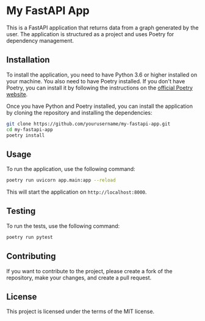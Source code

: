 # My FastAPI App

This is a FastAPI application that returns data from a graph generated by the user. The application is structured as a project and uses Poetry for dependency management.

## Installation

To install the application, you need to have Python 3.6 or higher installed on your machine. You also need to have Poetry installed. If you don't have Poetry, you can install it by following the instructions on the [official Poetry website](https://python-poetry.org/docs/#installation).

Once you have Python and Poetry installed, you can install the application by cloning the repository and installing the dependencies:

```bash
git clone https://github.com/yourusername/my-fastapi-app.git
cd my-fastapi-app
poetry install
```

## Usage

To run the application, use the following command:

```bash
poetry run uvicorn app.main:app --reload
```

This will start the application on `http://localhost:8000`.

## Testing

To run the tests, use the following command:

```bash
poetry run pytest
```

## Contributing

If you want to contribute to the project, please create a fork of the repository, make your changes, and create a pull request.

## License

This project is licensed under the terms of the MIT license.
